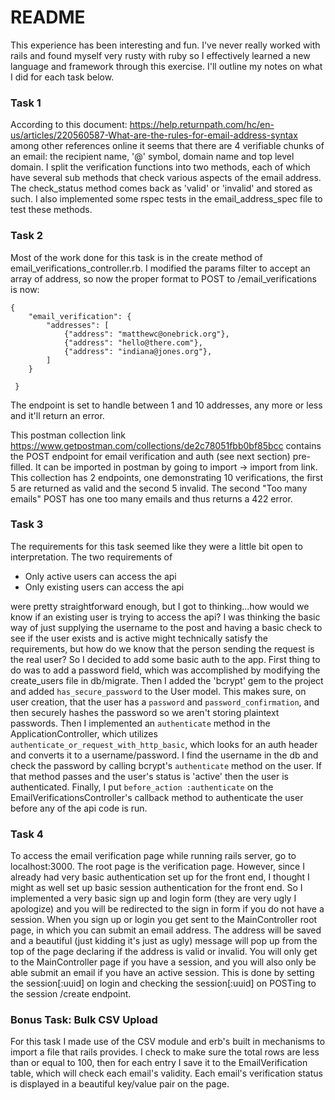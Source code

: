 # README

This experience has been interesting and fun. I've never really worked with rails and found myself very rusty with 
ruby so I effectively learned a new language and framework through this exercise. I'll outline my notes on what I did for
each task below.

### Task 1

According to this document: https://help.returnpath.com/hc/en-us/articles/220560587-What-are-the-rules-for-email-address-syntax
among other references online it seems that there are 4 verifiable chunks of an email: the recipient name, '@' symbol, domain name and top level domain. I split the verification functions into two methods, each of which have several sub methods that check various aspects of the email address. The check_status method comes back as 'valid' or 'invalid' and stored as such. I also implemented some rspec tests in the email_address_spec file to test these methods.

### Task 2

Most of the work done for this task is in the create method of email_verifications_controller.rb. I modified the params filter
to accept an array of address, so now the proper format to POST to /email_verifications is now:

```
{
 	"email_verification": {
 		"addresses": [
 			{"address": "matthewc@onebrick.org"},
            {"address": "hello@there.com"},
            {"address": "indiana@jones.org"},
 		]
 	}
 	
 }
```
The endpoint is set to handle between 1 and 10 addresses, any more or less and it'll return an error. 

This postman collection link https://www.getpostman.com/collections/de2c78051fbb0bf85bcc contains the POST
endpoint for email verification and auth (see next section) pre-filled. It can be imported in postman by going to
import -> import from link. 
This collection has 2 endpoints, one demonstrating 10 verifications, the first 5 are returned as valid and the second 5 
invalid. The second "Too many emails" POST has one too many emails and thus returns a 422 error.

### Task 3

The requirements for this task seemed like they were a little bit open to interpretation. The two requirements of 

- Only active users can access the api
- Only existing users can access the api 

were pretty straightforward enough, but I got to thinking...how would we know if an existing user is trying to access the api?
I was thinking the basic way of just supplying the username to the post and having a basic check to see if the user exists and is
active might technically satisfy the requirements, but how do we know that the person sending the request is the real user?
So I decided to add some basic auth to the app. First thing to do was to add a password field, which was accomplished by modifying
the create_users file in db/migrate. Then I added the 'bcrypt' gem to the project and added `has_secure_password` to the User model.
This makes sure, on user creation, that the user has a `password` and `password_confirmation`, and then securely hashes the password
so we aren't storing plaintext passwords. Then I implemented an `authenticate` method in the ApplicationController, 
which utilizes `authenticate_or_request_with_http_basic`, which looks for an auth header and converts it to a username/password.
I find the username in the db and check the password by calling  bcrypt's `authenticate` method on the user. If that method passes and 
the user's status is 'active' then the user is authenticated. Finally, I put `before_action :authenticate` on the EmailVerificationsController's
callback method to authenticate the user before any of the api code is run. 

### Task 4

To access the email verification page while running rails server, go to localhost:3000. The root page is the verification page.
However, since I already had very basic authentication set up for the front end, I thought I might as well set up basic session
authentication for the front end. So I implemented a very basic sign up and login form (they are very ugly I apologize) and you will be redirected to the sign in form if you do not have a session. When you sign up or login you get sent to the MainController root page, in which you can submit an email address. The address will be saved and a beautiful (just kidding it's just as ugly) message will pop up from the top of the page declaring if the address is valid or invalid. You will only get to the MainController page if you have a session, and you will also only be able submit an email if you have an active session. This is done by setting the session[:uuid] on login and checking the session[:uuid] on POSTing to the session /create endpoint. 

### Bonus Task: Bulk CSV Upload

For this task I made use of the CSV module and erb's built in mechanisms to import a file that rails provides. 
I check to make sure the total rows are less than or equal to 100, then for each entry I save it to the EmailVerification table, which will check each email's validity. Each email's
verification status is displayed in a beautiful key/value pair on the page.


